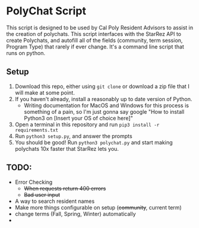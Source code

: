# PolyChat Script
This script is designed to be used by Cal Poly Resident Advisors to assist in the creation of polychats. This script interfaces with the StarRez API to create Polychats, and autofill all of the fields (community, term session, Program Type) that rarely if ever change. It's a command line script that runs on python.

## Setup
1. Download this repo, either using `git clone` or download a zip file that I will make at some point.
2. If you haven't already, install a reasonably up to date version of Python. 
    - Writing documentation for MacOS and Windows for this process is something of a pain, so I'm just gonna say google "How to install Python3 on [Insert your OS of choice here]"
3. Open a terminal in this repository and run `pip3 install -r requirements.txt`
4. Run  `python3 setup.py`, and answer the prompts
5. You should be good! Run `python3 polychat.py` and start making polychats 10x faster that StarRez lets you.

## TODO:
- Error Checking
    * ~~When requests return 400 errors~~
    * ~~Bad user input~~
- A way to search resident names
- Make more things configurable on setup (~~community~~, current term)
- change terms (Fall, Spring, Winter) automatically
- 
